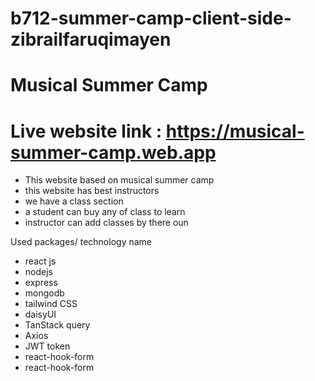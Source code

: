 # b712-summer-camp-client-side-zibrailfaruqimayen

# Musical Summer Camp

# Live website link : https://musical-summer-camp.web.app

- This website based on musical summer camp
- this website has best instructors
- we have a class section
- a student can buy any of class to learn
- instructor can add classes by there oun

Used packages/ technology name

- react js
- nodejs
- express
- mongodb
- tailwind CSS
- daisyUI
- TanStack query
- Axios
- JWT token
- react-hook-form
- react-hook-form
